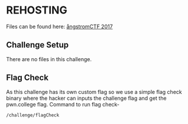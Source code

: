 # REHOSTING

Files can be found here: [ångstromCTF 2017](https://github.com/blairsec/challenges/blob/master/angstromctf/2017/crypto/the_beginning)

## Challenge Setup
There are no files in this challenge.

## Flag Check
As this challenge has its own custom flag so we use a simple flag check binary where the hacker can inputs the challenge flag and get the pwn.college flag.
Command to run flag check-
```
/challenge/flagCheck
```